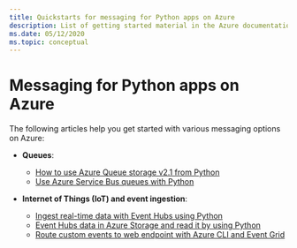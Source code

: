 ```yaml
---
title: Quickstarts for messaging for Python apps on Azure
description: List of getting started material in the Azure documentation for messaging for Python apps.
ms.date: 05/12/2020
ms.topic: conceptual
---
```


# Messaging for Python apps on Azure

The following articles help you get started with various messaging options on Azure:

- **Queues**:
  - [How to use Azure Queue storage v2.1 from Python](/azure/storage/queues/storage-python-how-to-use-queue-storage)
  - [Use Azure Service Bus queues with Python](/azure/service-bus-messaging/service-bus-python-how-to-use-queues)

- **Internet of Things (IoT) and event ingestion**:
  - [Ingest real-time data with Event Hubs using Python](/azure/event-hubs/event-hubs-python)
  - [Event Hubs data in Azure Storage and read it by using Python](/azure/event-hubs/get-started-capture-python-v2)
  - [Route custom events to web endpoint with Azure CLI and Event Grid](/azure/event-grid/custom-event-quickstart)
